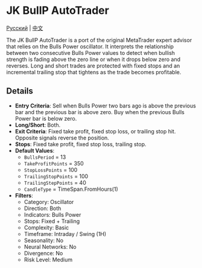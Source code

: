 # JK BullP AutoTrader
[Русский](README_ru.md) | [中文](README_cn.md)

The JK BullP AutoTrader is a port of the original MetaTrader expert advisor that relies on the Bulls Power oscillator. It interprets the relationship between two consecutive Bulls Power values to detect when bullish strength is fading above the zero line or when it drops below zero and reverses. Long and short trades are protected with fixed stops and an incremental trailing stop that tightens as the trade becomes profitable.

## Details

- **Entry Criteria**: Sell when Bulls Power two bars ago is above the previous bar and the previous bar is above zero. Buy when the previous Bulls Power bar is below zero.
- **Long/Short**: Both.
- **Exit Criteria**: Fixed take profit, fixed stop loss, or trailing stop hit. Opposite signals reverse the position.
- **Stops**: Fixed take profit, fixed stop loss, trailing stop.
- **Default Values**:
  - `BullsPeriod` = 13
  - `TakeProfitPoints` = 350
  - `StopLossPoints` = 100
  - `TrailingStopPoints` = 100
  - `TrailingStepPoints` = 40
  - `CandleType` = TimeSpan.FromHours(1)
- **Filters**:
  - Category: Oscillator
  - Direction: Both
  - Indicators: Bulls Power
  - Stops: Fixed + Trailing
  - Complexity: Basic
  - Timeframe: Intraday / Swing (1H)
  - Seasonality: No
  - Neural Networks: No
  - Divergence: No
  - Risk Level: Medium
